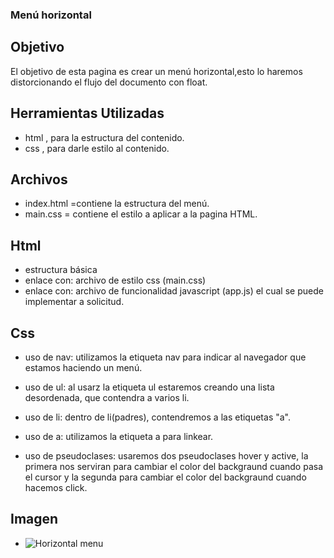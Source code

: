 ### Menú horizontal

## Objetivo

El objetivo de esta pagina es crear un menú horizontal,esto lo haremos distorcionando el flujo del documento con float.

## Herramientas Utilizadas

- html , para la estructura del contenido.
- css , para darle estilo al contenido.

## Archivos

- index.html =contiene la estructura del menú.
- main.css = contiene el estilo a aplicar a la pagina HTML.

## Html

- estructura básica
- enlace con: archivo de estilo css (main.css)
- enlace con: archivo de funcionalidad javascript (app.js) el cual se puede implementar a solicitud.

## Css

- uso de nav: utilizamos la etiqueta nav para indicar al navegador que estamos haciendo un menú.

- uso de ul: al usarz la etiqueta ul estaremos creando una lista desordenada, que contendra a varios li.

- uso de li: dentro de li(padres), contendremos a las etiquetas "a".

- uso de a: utilizamos la etiqueta a para linkear.

- uso de pseudoclases: usaremos dos pseudoclases hover y active, la primera nos serviran para cambiar el color del backgraund cuando pasa el cursor y la segunda para cambiar el color del backgraund cuando hacemos click.

## Imagen
- ![Horizontal menu](/images/Horizontal-menu.png)